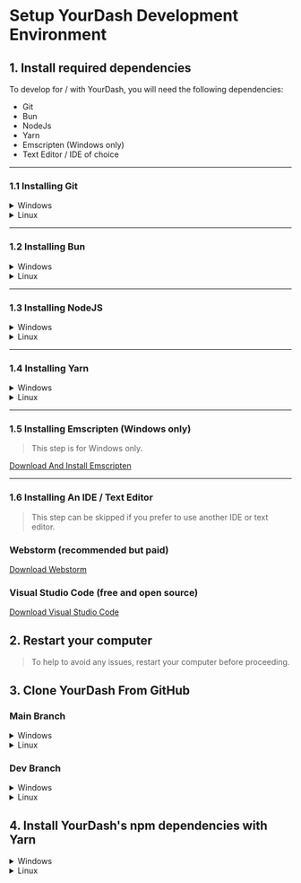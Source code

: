 # Setup YourDash Development Environment

## 1. Install required dependencies

To develop for / with YourDash, you will need the following dependencies:

- Git
- Bun
- NodeJs
- Yarn
- Emscripten (Windows only)
- Text Editor / IDE of choice

---

### 1.1 Installing Git

<details closed>

<summary>Windows</summary>

#### Windows

```powershell
winget install --id Git.Git -e --source winget
```

</details>

<details closed>

<summary>Linux</summary>

#### Linux

<details closed>

<summary>Ubuntu / Debian</summary>

```bash
sudo apt install git
```

</details>

<details closed>

<summary>Arch Linux</summary>

```bash
sudo pacman -S git
```

</details>

</details>

---

### 1.2 Installing Bun

<details closed>

<summary>Windows</summary>

### Windows

```powershell
powershell -c "irm bun.sh/install.powershell | iex"
```

</details>

<details closed>

<summary>Linux</summary>

### Linux

<details closed>

<summary>Ubuntu / Debian</summary>

```bash
sudo apt install curl
curl -fsSL https://bun.sh/install | bash
```

</details>

<details closed>

<summary>Arch Linux</summary>

```bash
sudo pacman -S curl
curl -fsSL https://bun.sh/install | bash
```

</details>

</details>

---

### 1.3 Installing NodeJS

<details closed>

<summary>Windows</summary>

### Windows

```powershell
winget install Schniz.fnm
fnm use --install-if-missing --lts
```

</details>

<details closed>

<summary>Linux</summary>

### Linux

<details closed>

<summary>Ubuntu / Debian</summary>

```bash
sudo apt install curl
curl -o- https://raw.githubusercontent.com/nvm-sh/nvm/v0.39.7/install.sh | bash
nvm install --lts
```

</details>

<details closed>

<summary>Arch Linux</summary>

```bash
sudo pacman -S curl
curl -o- https://raw.githubusercontent.com/nvm-sh/nvm/v0.39.7/install.sh | bash
nvm install --lts
```

</details>

</details>

---

### 1.4 Installing Yarn

<details closed>

<summary>Windows</summary>

### Windows

```powershell
npm i -g yarn
```

</details>

<details closed>

<summary>Linux</summary>

### Linux

<details closed>

<summary>Ubuntu / Debian</summary>

```bash
npm i -g yarn
```

</details>

<details closed>

<summary>Arch Linux</summary>

```bash
npm i -g yarn
```

</details>

</details>

---

### 1.5 Installing Emscripten (Windows only)

> This step is for Windows only.

<a href="https://emscripten.org/docs/getting_started/downloads.html">Download And Install Emscripten</a>

---

### 1.6 Installing An IDE / Text Editor

> This step can be skipped if you prefer to use another IDE or text editor.

### Webstorm (recommended but paid)

[Download Webstorm](https://www.jetbrains.com/webstorm/download/)

### Visual Studio Code (free and open source)

[Download Visual Studio Code](https://code.visualstudio.com/Download)

## 2. Restart your computer

> To help to avoid any issues, restart your computer before proceeding.

## 3. Clone YourDash From GitHub

### Main Branch

<details closed>

<summary>Windows</summary>

### Windows

```powershell
git clone git@github.com:yourdash/yourdash.git
```

</details>

<details closed>

<summary>Linux</summary>

### Linux

```bash
git clone git@github.com:yourdash/yourdash.git
```

</details>

### Dev Branch

<details closed>

<summary>Windows</summary>

### Windows

```powershell
git clone git@github.com:yourdash/yourdash.git -b dev
```

</details>

<details closed>

<summary>Linux</summary>

### Linux

```bash
git clone git@github.com:yourdash/yourdash.git -b dev
```

</details>

## 4. Install YourDash's npm dependencies with Yarn

<details closed>

<summary>Windows</summary>

### Windows

```powershell
yarn install
```

</details>

<details closed>

<summary>Linux</summary>

### Linux

```bash
yarn install
```

</details>
